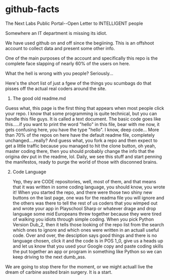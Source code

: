 # github-facts
The Next Labs Public Portal--Open Letter to INTELLIGENT people

Somewhere an IT department is missing its idiot.

We have used github on and off since the begiining.  This is an offshoot account to collect data and present some other info.

One of the main purposes of the account and specifically this repo is the complete face slapping of nearly 60% of the users on here.

What the hell is wrong with you people?  Seriously...

Here's the short list of just a fgew of the things you scumbags do that pisses off the actual real coders around the site.

1. The good old readme.md

  Guess what, this page is the first thing that appears when most people click your repo.  I know that some programming is quite technical, but you can handle this file guys.  It is called a text document.  The basic code goes like this.....if you want to print the word "hello" in this file, bear with me now, it gets confusing here, you have the type "hello".  I know, deep code...  More than 70% of the repos on here have the default readme file, completely unchanged....really?  And guess what, you fork a repo and then expect to get a little traffic because you managed to hit the clone button, oh yeah, master coding there, then you should probably change the info that the origina dev put in the readme, lol.  Daily, we see this stuff and start penning the manifestos, ready to purge the world of those with disconned brains.  
  
  2. Code Language
  
     Yep, they are CODE repositories, well, most of them, and that means that it was written in some coding language, you should know, you wrote it!  When you started the repo, and there were those two shiny new buttons on the last page, one was for the readma file you will ignore and the others was there to tell the rest of us coders that you wimped out and wrote your app in Playschool Sharp or whatever drage and drop language some mid Europeans threw together because they were tired of walking you idiots through simple coding.  When you pick Python Version Dub_2, then it tells those looking of the repo list from the search which ones to ignore and which ones were written in an actuall useful code.  Over and over, the desciption says good things and there is no language chosen, click it and the code is in POS 1_0, give us a heads up and let us know that you used your Google copy and paste coding skills the put together an app or program in something like Python so we can keep driving to the next dumb_ass.
     
 We are going to stop there for the moment, or we might actuall live the dream of carbine assited brain surgery.   It is a start.
